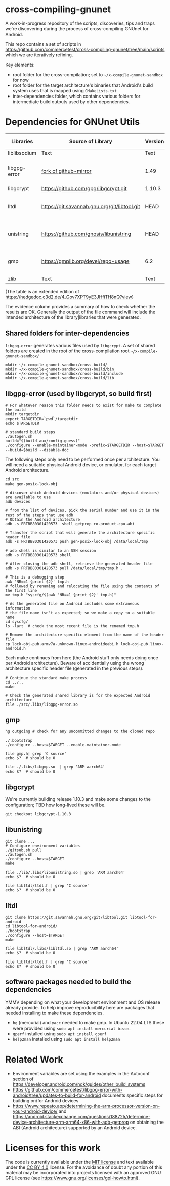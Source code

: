 # cross-compiling-gnunet
A work-in-progress repository of the scripts, discoveries, tips and traps we're discovering during the process of cross-compiling GNUnet for Android.

This repo contains a set of scripts in https://github.com/commercetest/cross-compiling-gnunet/tree/main/scripts which we are iteratively refining.

Key elements:

- root folder for the cross-compilation; set to `~/x-compile-gnunet-sandbox` for now
- root folder for the target architecture's binaries that Android's build system uses that is mapped using `CMakeLists.txt`
- inter-dependencies folder, which contains various folders for intermediate build outputs used by other dependencies.

# Dependencies for GNUnet Utils
| Libraries | Source of Library | Version | How built | Local location on build machine | Evidence |
| -------- | -------- | -------- |  -------- | -------- | -------- |
| liblibsodium| Text     | Text     | Text     | Text     | Text     |
| libgpg-error | [fork of github-mirror](https://github.com/commercetest/libgpg-error-with-android.git ) | 1.49 | Text | ~/x-compile-gnunet-sandbox/libgpg-error-with-android | file ./src/.libs/libgpg-error.so |
| libgcrypt| https://github.com/gpg/libgcrypt.git     | 1.10.3     | Text     | Text     | Text     |
| lltdl| https://git.savannah.gnu.org/git/libtool.git    | HEAD     | Text     | ~/x-compile-gnunet-sandbox/libtool-for-android     | `file libltdl/.libs/libltdl.so`   |
| unistring| https://github.com/gnosis/libunistring     | HEAD     | Text     | ~/x-compile-gnunet-sandbox/libunistring-for-android     | `file ./lib/.libs/libunistring.so` |
| gmp| https://gmplib.org/devel/repo-usage   | 6.2     | Text     | ~/x-compile-gnunet-sandbox/gmp-6_2_for_android     | `file ./.libs/libgmp.so`     |
| zlib| Text     | Text     | Text     | Text     | Text     |

(The table is an extended edition of https://hedgedoc.c3d2.de/4_Gov7XPT9yE3JHfiTH8nQ?view)

The evidence column provides a summary of how to check whether the results are OK. Generally the output of the file command will include the intended architecture of the library|libraries that were generated.

## Shared folders for inter-dependencies
`libgpg-error` generates various files used by `libgcrypt`. A set of shared folders are created in the root of the cross-compilation root `~/x-compile-gnunet-sandbox/`
```
mkdir ~/x-compile-gnunet-sandbox/cross-build/
mkdir ~/x-compile-gnunet-sandbox/cross-build/bin
mkdir ~/x-compile-gnunet-sandbox/cross-build/include
mkdir ~/x-compile-gnunet-sandbox/cross-build/lib
```

## libgpg-error (used by libgcrypt, so build first)
```
# For whatever reason this folder needs to exist for make to complete the build
mkdir targetdir
export TARGETDIR=`pwd`/targetdir
echo $TARGETDIR

# standard build steps
./autogen.sh 
build="$(build-aux/config.guess)"
./configure --enable-maintainer-mode -prefix=$TARGETDIR --host=$TARGET --build=$build --disable-doc
```
The following steps only need to be performed once per architecture. You will need a suitable physical Android device, or emulator, for each target Android architecture.
```
cd src
make gen-posix-lock-obj

# discover which Android devices (emulators and/or physical devices) are available to use
adb devices

# from the list of devices, pick the serial number and use it in the rest of the steps that use adb
# Obtain the Android architecture
adb -s FRTBB80301420573  shell getprop ro.product.cpu.abi

# Transfer the script that will generate the architecture specific header file
adb -s FRTBB80301420573 push gen-posix-lock-obj /data/local/tmp

# adb shell is similar to an SSH session
adb -s FRTBB80301420573 shell

# After closing the adb shell, retrieve the generated header file
adb -s FRTBB80301420573 pull /data/local/tmp/tmp.h .

# This is a debugging step
awk 'NR==1 {print $2}' tmp.h
# followed by renaming and relocating the file using the contents of the first line 
mv tmp.h "syscfg/$(awk 'NR==1 {print $2}' tmp.h)"

# As the generated file on Android includes some extraneous information 
# the file name isn't as expected; so we make a copy to a suitable name
cd syscfg/
ls -lart  # check the most recent file is the renamed tmp.h

# Remove the architecture-specific element from the name of the header file
cp lock-obj-pub.armv7a-unknown-linux-androideabi.h lock-obj-pub.linux-android.h
```
Each make continues from here (the Android stuff only needs doing once per Android architecture).
Beware of accidentially using the wrong architecture specific header file (generated in the previous steps).
```
# Continue the standard make process
cd ../..
make

# Check the generated shared library is for the expected Android architecture
file ./src/.libs/libgpg-error.so
```

## gmp
```
hg outgoing # check for any uncommitted changes to the cloned repo

./.bootstrap
./configure --host=$TARGET --enable-maintainer-mode

file gmp.h| grep 'C source'
echo $?  # should be 0

file ./.libs/libgmp.so  | grep 'ARM aarch64'
echo $?  # should be 0
```

## libgcrypt
We're currently building release 1.10.3 and make some changes to the configuration; TBD how long-lived these will be.
```
git checkout libgcrypt-1.10.3
```

## libunistring
```
git clone ...
# Configure environment variables
./gitsub.sh pull
./autogen.sh 
./configure --host=$TARGET
make

file ./lib/.libs/libunistring.so | grep 'ARM aarch64'
echo $?  # should be 0

file libltdl/ltdl.h | grep 'C source'
echo $?  # should be 0
```

## lltdl
```
git clone https://git.savannah.gnu.org/git/libtool.git libtool-for-android
cd libtool-for-android/
./bootstrap
./configure --host=$TARGET
make

file libltdl/.libs/libltdl.so | grep 'ARM aarch64'
echo $?  # should be 0

file libltdl/ltdl.h | grep 'C source'
echo $?  # should be 0
```

## software packages needed to build the dependencies
YMMV depending on what your development environment and OS release already provide. To help improve reproducibility here are packages that needed installing to make these dependencies.

- `hg` (mercurial) and `yacc` needed to make gmp. In Ubuntu 22.04 LTS these were provided using `sudo apt install mercurial bison`.
- `gperf` installed using `sudo apt install gperf`
- `help2man` installed using `sudo apt install help2man`

# Related Work

- Environment variables are set using the examples in the Autoconf section of https://developer.android.com/ndk/guides/other_build_systems
- https://github.com/commercetest/libgpg-error-with-android/tree/updates-to-build-for-android documents specific steps for building on/for Android devices
- https://www.repeato.app/determining-the-arm-processor-version-on-your-android-device/ and https://android.stackexchange.com/questions/188725/determine-device-architecture-arm-arm64-x86-with-adb-getprop on obtaining the ABI (Android architecture) supported by an Android device.

# Licenses for this work
The code is currently available under the [MIT license](https://github.com/commercetest/cross-compiling-gnunet?tab=MIT-1-ov-file#readme) and text available under the [CC BY 4.0](https://creativecommons.org/licenses/by/4.0/) license. For the avoidance of doubt any portion of this material may be incorporated into projects licensed with an approved GNU GPL license (see https://www.gnu.org/licenses/gpl-howto.html).
